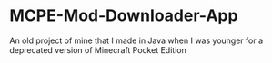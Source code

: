 # MCPE-Mod-Downloader-App
An old project of mine that I made in Java when I was younger for a deprecated version of Minecraft Pocket Edition
